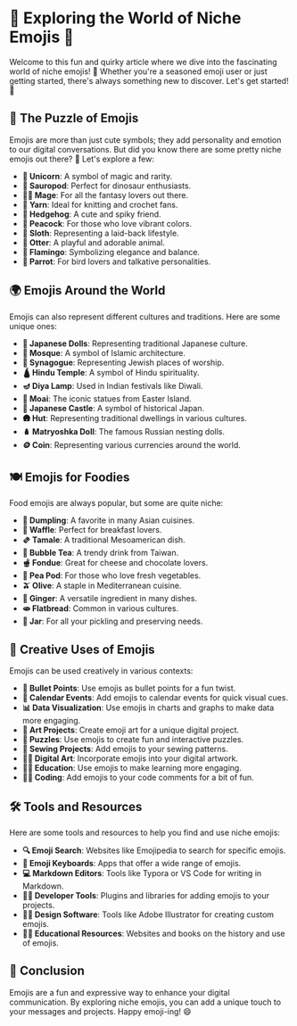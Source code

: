 # 🌟 Exploring the World of Niche Emojis 🌟

Welcome to this fun and quirky article where we dive into the fascinating world of niche emojis! 🎉 Whether you're a seasoned emoji user or just getting started, there's always something new to discover. Let's get started! 🚀

## 🧩 The Puzzle of Emojis

Emojis are more than just cute symbols; they add personality and emotion to our digital conversations. But did you know there are some pretty niche emojis out there? 🤔 Let's explore a few:

- **🦄 Unicorn**: A symbol of magic and rarity.
- **🦕 Sauropod**: Perfect for dinosaur enthusiasts.
- **🧙‍♂️ Mage**: For all the fantasy lovers out there.
- **🧶 Yarn**: Ideal for knitting and crochet fans.
- **🦔 Hedgehog**: A cute and spiky friend.
- **🦚 Peacock**: For those who love vibrant colors.
- **🦥 Sloth**: Representing a laid-back lifestyle.
- **🦦 Otter**: A playful and adorable animal.
- **🦩 Flamingo**: Symbolizing elegance and balance.
- **🦜 Parrot**: For bird lovers and talkative personalities.

## 🌍 Emojis Around the World

Emojis can also represent different cultures and traditions. Here are some unique ones:

- **🎎 Japanese Dolls**: Representing traditional Japanese culture.
- **🕌 Mosque**: A symbol of Islamic architecture.
- **🕍 Synagogue**: Representing Jewish places of worship.
- **🛕 Hindu Temple**: A symbol of Hindu spirituality.
- **🪔 Diya Lamp**: Used in Indian festivals like Diwali.
- **🗿 Moai**: The iconic statues from Easter Island.
- **🏯 Japanese Castle**: A symbol of historical Japan.
- **🛖 Hut**: Representing traditional dwellings in various cultures.
- **🪆 Matryoshka Doll**: The famous Russian nesting dolls.
- **🪙 Coin**: Representing various currencies around the world.

## 🍽️ Emojis for Foodies

Food emojis are always popular, but some are quite niche:

- **🥟 Dumpling**: A favorite in many Asian cuisines.
- **🧇 Waffle**: Perfect for breakfast lovers.
- **🫔 Tamale**: A traditional Mesoamerican dish.
- **🧋 Bubble Tea**: A trendy drink from Taiwan.
- **🫕 Fondue**: Great for cheese and chocolate lovers.
- **🫛 Pea Pod**: For those who love fresh vegetables.
- **🫒 Olive**: A staple in Mediterranean cuisine.
- **🫚 Ginger**: A versatile ingredient in many dishes.
- **🫓 Flatbread**: Common in various cultures.
- **🫙 Jar**: For all your pickling and preserving needs.

## 🎨 Creative Uses of Emojis

Emojis can be used creatively in various contexts:

- **📝 Bullet Points**: Use emojis as bullet points for a fun twist.
- **📅 Calendar Events**: Add emojis to calendar events for quick visual cues.
- **📊 Data Visualization**: Use emojis in charts and graphs to make data more engaging.
- **🎨 Art Projects**: Create emoji art for a unique digital project.
- **🧩 Puzzles**: Use emojis to create fun and interactive puzzles.
- **🧵 Sewing Projects**: Add emojis to your sewing patterns.
- **🧑‍🎨 Digital Art**: Incorporate emojis into your digital artwork.
- **🧑‍🏫 Education**: Use emojis to make learning more engaging.
- **🧑‍💻 Coding**: Add emojis to your code comments for a bit of fun.

## 🛠️ Tools and Resources

Here are some tools and resources to help you find and use niche emojis:

- **🔍 Emoji Search**: Websites like Emojipedia to search for specific emojis.
- **📱 Emoji Keyboards**: Apps that offer a wide range of emojis.
- **💻 Markdown Editors**: Tools like Typora or VS Code for writing in Markdown.
- **🧑‍💻 Developer Tools**: Plugins and libraries for adding emojis to your projects.
- **🧑‍🎨 Design Software**: Tools like Adobe Illustrator for creating custom emojis.
- **🧑‍🏫 Educational Resources**: Websites and books on the history and use of emojis.

## 🎉 Conclusion

Emojis are a fun and expressive way to enhance your digital communication. By exploring niche emojis, you can add a unique touch to your messages and projects. Happy emoji-ing! 😄
